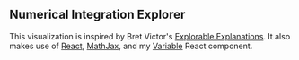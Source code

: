 ## Numerical Integration Explorer
This visualization is inspired by Bret Victor's [Explorable Explanations](http://worrydream.com/ExplorableExplanations/). It also makes use of [React](http://facebook.github.io/react/), [MathJax](http://www.mathjax.org/), and  my [Variable](https://github.com/dela3499/variable-react) React component.